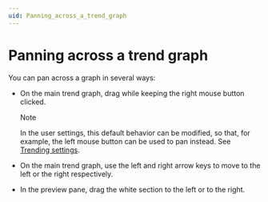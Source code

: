 ```yaml
---
uid: Panning_across_a_trend_graph
---
```


# Panning across a trend graph

You can pan across a graph in several ways:

- On the main trend graph, drag while keeping the right mouse button clicked.

    > [!NOTE]
    > In the user settings, this default behavior can be modified, so that, for example, the left mouse button can be used to pan instead. See [Trending settings](xref:User_settings#trending-settings).

- On the main trend graph, use the left and right arrow keys to move to the left or the right respectively.

- In the preview pane, drag the white section to the left or to the right.
